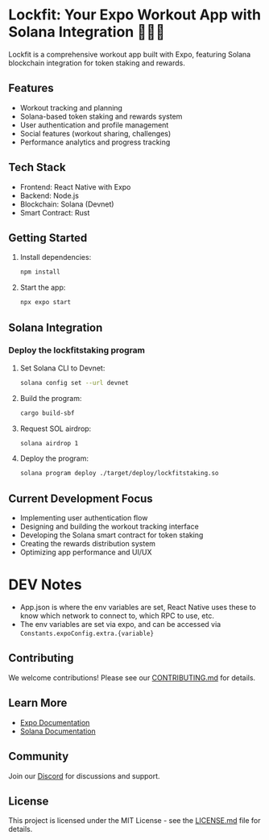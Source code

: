 # Lockfit: Your Expo Workout App with Solana Integration 🏋️‍♂️💪

Lockfit is a comprehensive workout app built with Expo, featuring Solana blockchain integration for token staking and rewards.

## Features

- Workout tracking and planning
- Solana-based token staking and rewards system
- User authentication and profile management
- Social features (workout sharing, challenges)
- Performance analytics and progress tracking

## Tech Stack

- Frontend: React Native with Expo
- Backend: Node.js
- Blockchain: Solana (Devnet)
- Smart Contract: Rust

## Getting Started

1. Install dependencies:
   ```bash
   npm install
   ```

2. Start the app:
   ```bash
   npx expo start
   ```

## Solana Integration

### Deploy the lockfitstaking program

1. Set Solana CLI to Devnet:
   ```bash
   solana config set --url devnet
   ```

2. Build the program:
   ```bash
   cargo build-sbf
   ```

3. Request SOL airdrop:
   ```bash
   solana airdrop 1
   ```

4. Deploy the program:
   ```bash
   solana program deploy ./target/deploy/lockfitstaking.so
   ```

## Current Development Focus

- Implementing user authentication flow
- Designing and building the workout tracking interface
- Developing the Solana smart contract for token staking
- Creating the rewards distribution system
- Optimizing app performance and UI/UX

# DEV Notes
- App.json is where the env variables are set, React Native uses these to know which network to connect to, which RPC to use, etc.
- The env variables are set via expo, and can be accessed via `Constants.expoConfig.extra.{variable}`

## Contributing

We welcome contributions! Please see our [CONTRIBUTING.md](CONTRIBUTING.md) for details.

## Learn More

- [Expo Documentation](https://docs.expo.dev/)
- [Solana Documentation](https://docs.solana.com/)

## Community

Join our [Discord](https://discord.gg/lockfit) for discussions and support.

## License

This project is licensed under the MIT License - see the [LICENSE.md](LICENSE.md) file for details.
